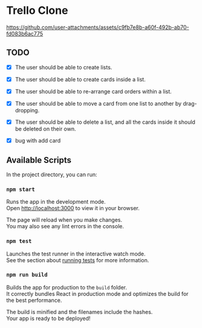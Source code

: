 # Trello Clone



https://github.com/user-attachments/assets/c9fb7e8b-a60f-492b-ab70-fd083b6ac775

## TODO


- [x] The user should be able to create lists.  
- [x] The user should be able to create cards inside a list.  
- [x] The user should be able to re-arrange card orders within a list.  
- [x] The user should be able to move a card from one list to another by drag-dropping.  
- [x] The user should be able to delete a list, and all the cards inside it should be deleted on their own.
- [x] bug with add card


## Available Scripts

In the project directory, you can run:

### `npm start`

Runs the app in the development mode.\
Open [http://localhost:3000](http://localhost:3000) to view it in your browser.

The page will reload when you make changes.\
You may also see any lint errors in the console.

### `npm test`

Launches the test runner in the interactive watch mode.\
See the section about [running tests](https://facebook.github.io/create-react-app/docs/running-tests) for more information.

### `npm run build`

Builds the app for production to the `build` folder.\
It correctly bundles React in production mode and optimizes the build for the best performance.

The build is minified and the filenames include the hashes.\
Your app is ready to be deployed!

